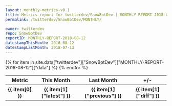 ```yaml
---
layout: monthly-metrics-v0.1
title: Metrics report for twitterdev/SnowBotDev | MONTHLY-REPORT-2018-08-12 | 2018-08-12
permalink: /twitterdev/SnowBotDev/MONTHLY/

owner: twitterdev
repo: SnowBotDev
reportID: MONTHLY-REPORT-2018-08-12
datestampThisMonth: 2018-08-12
datestampLastMonth: 2018-07-13
---
```


<table style="width: 100%">
    <tr>
        <th>Metric</th>
        <th>This Month</th>
        <th>Last Month</th>
        <th>+/-</th>
    </tr>
    {% for item in site.data["twitterdev"]["SnowBotDev"]["MONTHLY-REPORT-2018-08-12"]["data"] %}
    <tr>
        <th>{{ item[0] }}</th>
        <th>{{ item[1]["latest"] }}</th>
        <th>{{ item[1]["previous"] }}</th>
        <th>{{ item[1]["diff"] }}</th>
    </tr>
    {% endfor %}
</table>
